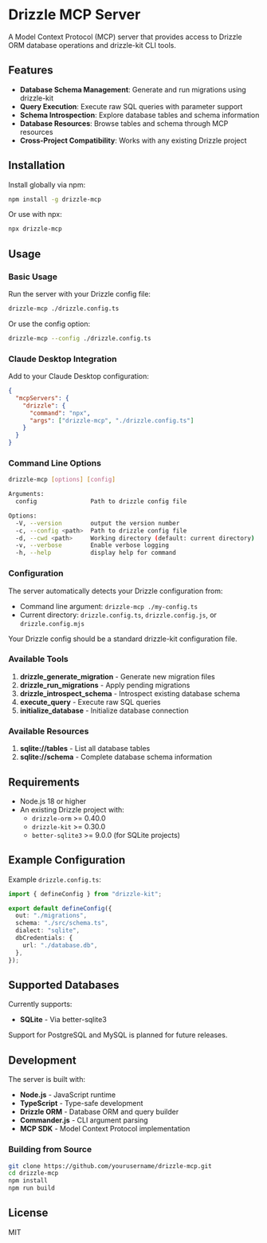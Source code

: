 # Drizzle MCP Server

A Model Context Protocol (MCP) server that provides access to Drizzle ORM database operations and drizzle-kit CLI tools.

## Features

- **Database Schema Management**: Generate and run migrations using drizzle-kit
- **Query Execution**: Execute raw SQL queries with parameter support
- **Schema Introspection**: Explore database tables and schema information
- **Database Resources**: Browse tables and schema through MCP resources
- **Cross-Project Compatibility**: Works with any existing Drizzle project

## Installation

Install globally via npm:

```bash
npm install -g drizzle-mcp
```

Or use with npx:

```bash
npx drizzle-mcp
```

## Usage

### Basic Usage

Run the server with your Drizzle config file:

```bash
drizzle-mcp ./drizzle.config.ts
```

Or use the config option:

```bash
drizzle-mcp --config ./drizzle.config.ts
```

### Claude Desktop Integration

Add to your Claude Desktop configuration:

```json
{
  "mcpServers": {
    "drizzle": {
      "command": "npx",
      "args": ["drizzle-mcp", "./drizzle.config.ts"]
    }
  }
}
```

### Command Line Options

```bash
drizzle-mcp [options] [config]

Arguments:
  config               Path to drizzle config file

Options:
  -V, --version        output the version number
  -c, --config <path>  Path to drizzle config file
  -d, --cwd <path>     Working directory (default: current directory)
  -v, --verbose        Enable verbose logging
  -h, --help           display help for command
```

### Configuration

The server automatically detects your Drizzle configuration from:
- Command line argument: `drizzle-mcp ./my-config.ts`
- Current directory: `drizzle.config.ts`, `drizzle.config.js`, or `drizzle.config.mjs`

Your Drizzle config should be a standard drizzle-kit configuration file.

### Available Tools

1. **drizzle_generate_migration** - Generate new migration files
2. **drizzle_run_migrations** - Apply pending migrations
3. **drizzle_introspect_schema** - Introspect existing database schema
4. **execute_query** - Execute raw SQL queries
5. **initialize_database** - Initialize database connection

### Available Resources

1. **sqlite://tables** - List all database tables
2. **sqlite://schema** - Complete database schema information

## Requirements

- Node.js 18 or higher
- An existing Drizzle project with:
  - `drizzle-orm` >= 0.40.0
  - `drizzle-kit` >= 0.30.0
  - `better-sqlite3` >= 9.0.0 (for SQLite projects)

## Example Configuration

Example `drizzle.config.ts`:

```typescript
import { defineConfig } from "drizzle-kit";

export default defineConfig({
  out: "./migrations",
  schema: "./src/schema.ts",
  dialect: "sqlite",
  dbCredentials: {
    url: "./database.db",
  },
});
```

## Supported Databases

Currently supports:
- **SQLite** - Via better-sqlite3

Support for PostgreSQL and MySQL is planned for future releases.

## Development

The server is built with:
- **Node.js** - JavaScript runtime
- **TypeScript** - Type-safe development
- **Drizzle ORM** - Database ORM and query builder
- **Commander.js** - CLI argument parsing
- **MCP SDK** - Model Context Protocol implementation

### Building from Source

```bash
git clone https://github.com/yourusername/drizzle-mcp.git
cd drizzle-mcp
npm install
npm run build
```

## License

MIT
